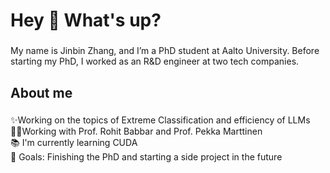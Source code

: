 <h1 align="left">Hey 👋 What's up?</h1>

###

<p align="left">My name is Jinbin Zhang, and I’m a PhD student at Aalto University. Before starting my PhD, I worked as an R&D engineer at two tech companies.</p>

###

<h2 align="left">About me</h2>

###

<p align="left">
  ✨Working on the topics of Extreme Classification and efficiency of LLMs <br>
  🧑‍💻Working with Prof. Rohit Babbar and Prof. Pekka Marttinen <br>
  📚 I'm currently learning CUDA <br>
  🎯 Goals: Finishing the PhD and starting a side project in the future<br></p>

###
